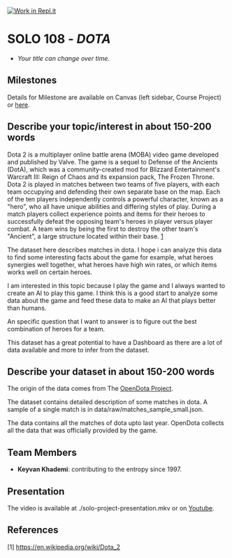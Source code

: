 [![Work in Repl.it](https://classroom.github.com/assets/work-in-replit-14baed9a392b3a25080506f3b7b6d57f295ec2978f6f33ec97e36a161684cbe9.svg)](https://classroom.github.com/online_ide?assignment_repo_id=314039&assignment_repo_type=GroupAssignmentRepo)
# SOLO 108 - *DOTA*

- *Your title can change over time.*

## Milestones

Details for Milestone are available on Canvas (left sidebar, Course Project) or [here](https://firas.moosvi.com/courses/data301/project/milestone01.html).

## Describe your topic/interest in about 150-200 words

Dota 2 is a multiplayer online battle arena (MOBA) video game developed and published by Valve. The game is a sequel to Defense of the Ancients (DotA), which was a community-created mod for Blizzard Entertainment's Warcraft III: Reign of Chaos and its expansion pack, The Frozen Throne. Dota 2 is played in matches between two teams of five players, with each team occupying and defending their own separate base on the map. Each of the ten players independently controls a powerful character, known as a "hero", who all have unique abilities and differing styles of play. During a match players collect experience points and items for their heroes to successfully defeat the opposing team's heroes in player versus player combat. A team wins by being the first to destroy the other team's "Ancient", a large structure located within their base. [1](#references)

The dataset here describes matches in dota.
I hope i can analyze this data to find some interesting
facts about the game for example, what heroes synergies
well together, what heroes have high win rates, or
which items works well on certain heroes.

I am interested in this topic because I play the game
and I always wanted to create an AI to play this game.
I think this is a good start to analyze some data about the game
and feed these data to make an AI that plays better than humans.

An specific question that I want to answer is to figure out
the best combination of heroes for a team.

This dataset has a great potential to have a Dashboard as there
are a lot of data available and more to infer from the dataset.

## Describe your dataset in about 150-200 words

The origin of the data comes from The [OpenDota Project](https://github.com/odota).

The dataset contains detailed description of some matches
in dota. A sample of a single match is in data/raw/matches_sample_small.json.

The data contains all the matches of dota upto last year. OpenDota
collects all the data that was officially provided by the game.

## Team Members

- **Keyvan Khademi**: contributing to the entropy since 1997.

## Presentation
The video is available at ./solo-project-presentation.mkv or on [Youtube](https://www.youtube.com/watch?v=uw_s2Hy8Ufw).

## References

[1] https://en.wikipedia.org/wiki/Dota_2
